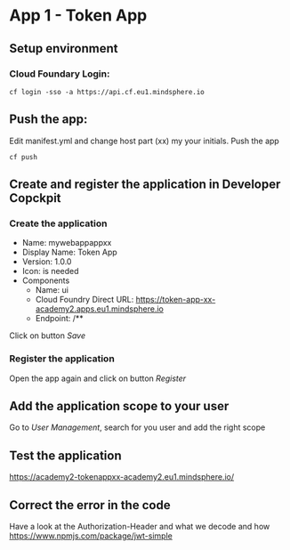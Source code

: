 # App 1 - Token App

## Setup environment

### Cloud Foundary Login:
```
cf login -sso -a https://api.cf.eu1.mindsphere.io
```

## Push the app:
Edit manifest.yml and change host part (xx) my your initials. Push the app

```
cf push
```

## Create and register the application in Developer Copckpit

### Create the application
* Name: mywebappappxx
* Display Name: Token App
* Version: 1.0.0
* Icon: is needed
* Components
  * Name: ui
  * Cloud Foundry Direct URL: https://token-app-xx-academy2.apps.eu1.mindsphere.io
  * Endpoint: /**

Click on button *Save*

### Register the application
Open the app again and click on button *Register*

## Add the application scope to your user
Go to *User Management*, search for you user and add the right scope

## Test the application
<https://academy2-tokenappxx-academy2.eu1.mindsphere.io/>

## Correct the error in the code
Have a look at the Authorization-Header and what we decode and how
https://www.npmjs.com/package/jwt-simple



